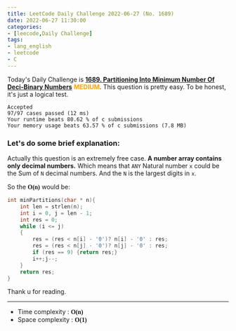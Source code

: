 ```yaml
---
title: LeetCode Daily Challenge 2022-06-27 (No. 1689)
date: 2022-06-27 11:30:00
categories:
- [leecode,Daily Challenge]
tags: 
- lang_english
- leetcode
- C
---
```

Today's Daily Challenge is **[1689. Partitioning Into Minimum Number Of Deci-Binary Numbers](https://leetcode.com/problems/partitioning-into-minimum-number-of-deci-binary-numbers/description/)** <font color=Orange><b>MEDIUM</b></font>. This question is pretty easy. To be honest, it's just a logical test.

```
Accepted
97/97 cases passed (12 ms)
Your runtime beats 80.62 % of c submissions
Your memory usage beats 63.57 % of c submissions (7.8 MB)
```

### **Let's do some brief explanation:**
Actually this question is an extremely free case. **A number array contains only decimal numbers.** Which means that `ANY` Natural number `x` could be the Sum of `N` decimal numbers. And the `N` is the largest digits in `x`.

So the <font style="font-family:'Georgia'"><b>O(n)</b></font> would be:
```c
int minPartitions(char * n){
    int len = strlen(n);
    int i = 0, j = len - 1;
    int res = 0;
    while (i <= j)
    {
        res = (res < n[i] - '0')? n[i] - '0' : res;
        res = (res < n[j] - '0')? n[j] - '0' : res;
        if (res == 9) {return res;}
        i++;j--;
    }
    return res;
}
```
Thank u for reading.

---
- Time complexity : <font style="font-family:'Georgia'"><b>O(n)</b></font>
- Space complexity : <font style="font-family:'Georgia'"><b>O(1)</b></font>